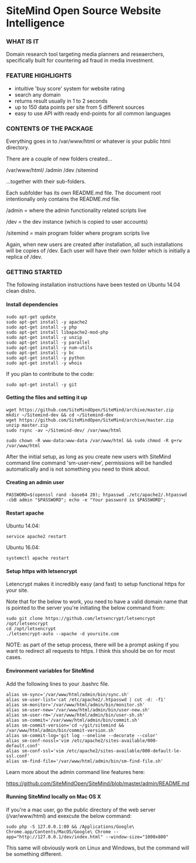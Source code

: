 # SiteMind Open Source Website Intelligence 

### WHAT IS IT

Domain research tool targeting media planners and reseaerchers, specifically built for countering ad fraud in media investment.

### FEATURE HIGHLIGHTS

- intuitive 'buy score' system for website rating
- search any domain
- returns result usually in 1 to 2 seconds
- up to 150 data points per site from 5 different sources
- easy to use API with ready end-points for all common languages

### CONTENTS OF THE PACKAGE 

Everything goes in to /var/www/html or whatever is your public html directory. 

There are a couple of new folders created...

/var/www/html/
	     /admin
	     /dev
	     /sitemind 

...together with their sub-folders.

Each subfolder has its own README.md file. The document root intentionally only contains the README.md file. 

/admin = where the admin functionality related scripts live

/dev = the dev instance (which is copied to user accounts)

/sitemind = main program folder where program scripts live

Again, when new users are created after installation, all such installations will be copies of /dev. Each user will have their own folder which is initially a replica of /dev. 

### GETTING STARTED 

The following installation instructions have been tested on Ubuntu 14.04 clean distro. 

#### Install dependencies

	sudo apt-get update
	sudo apt-get install -y apache2
	sudo apt-get install -y php
	sudo apt-get install libapache2-mod-php
	sudo apt-get install -y unzip
	sudo apt-get install -y parallel 
	sudo apt-get install -y num-utils
	sudo apt-get install -y bc
	sudo apt-get install -y python
	sudo apt-get install -y whois

If you plan to contribute to the code: 

	sudo apt-get install -y git 

#### Getting the files and setting it up

	wget https://github.com/SiteMindOpen/SiteMind/archive/master.zip
	mkdir ~/Sitemind-dev && cd ~/Sitemind-dev
	wget https://github.com/SiteMindOpen/SiteMind/archive/master.zip
	unzip master.zip
	sudo rsync -av ~/Sitemind-dev/ /var/www/html

	sudo chown -R www-data:www-data /var/www/html && sudo chmod -R g+rw /var/www/html

After the initial setup, as long as you create new users with SiteMind command line command 'sm-user-new', permissions will be handled automatically and is not something you need to think about. 

#### Creating an admin user

	PASSWORD=$(openssl rand -base64 20); htpasswd ./etc/apache2/.htpasswd -cbB admin "$PASSWORD"; echo -e "Your password is $PASSWORD";

#### Restart apache

Ubuntu 14.04:
    
    service apache2 restart

Ubuntu 16.04: 

    systemctl apache restart


#### Setup https with letsencrypt 

Letencrypt makes it incredibly easy (and fast) to setup functional https for your site. 

Note that for the below to work, you need to have a valid domain name that is pointed to the server you're initiating the below command from:

	sudo git clone https://github.com/letsencrypt/letsencrypt /opt/letsencrypt
	cd /opt/letsencrypt
	./letsencrypt-auto --apache -d yoursite.com

NOTE: as part of the setup process, there will be a prompt asking if you want to redirect all requests to https. I think this should be on for most cases.


#### Environment variables for SiteMind

Add the following lines to your .bashrc file. 

	alias sm-sync='/var/www/html/admin/bin/sync.sh'
	alias sm-user-list='cat /etc/apache2/.htpasswd | cut -d: -f1'
	alias sm-monitor='/var/www/html/admin/bin/monitor.sh'
	alias sm-user-new='/var/www/html/admin/bin/user-new.sh'
	alias sm-user-rm='/var/www/html/admin/bin/user-sh.sh'
	alias sm-commit='/var/www/html/admin/bin/commit.sh'
	alias sm-commit-version='cd ~/git/sitemind && /var/www/html/admin/bin/commit-version.sh'
	alias sm-commit-log='git log --oneline --decorate --color'
	alias sm-conf-nossl='vim /etc/apache2/sites-available/000-default.conf'
	alias sm-conf-ssl='vim /etc/apache2/sites-available/000-default-le-ssl.conf'
	alias sm-find-file='/var/www/html/admin/bin/sm-find-file.sh'

Learn more about the admin command line features here: 

https://github.com/SiteMindOpen/SiteMind/blob/master/admin/README.md


#### Running SiteMind locally on Mac OS X

If you're a mac user, go the public directory of the web server (/var/www/html) and exexcute the below command: 

    sudo php -S 127.0.0.1:80 && /Applications/Google\ Chrome.app/Contents/MacOS/Google\ Chrome --app="http://127.0.0.1/dev/index.html" --window-size="1000x800"

This same will obviously work on Linux and Windows, but the command will be something different. 
